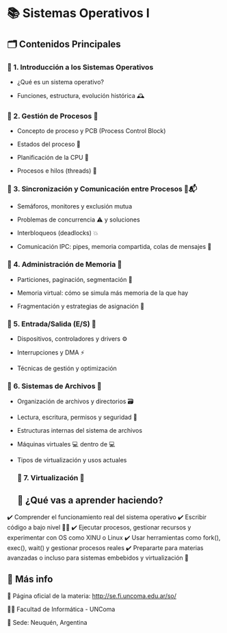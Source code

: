 # 📚 Sistemas Operativos I

## 🗂️ Contenidos Principales
  ### 🔹 1. Introducción a los Sistemas Operativos
   - ¿Qué es un sistema operativo?

  - Funciones, estructura, evolución histórica 🕰️

  ### 🔹 2. Gestión de Procesos 👤
   - Concepto de proceso y PCB (Process Control Block)

- Estados del proceso 🔄

- Planificación de la CPU 🧮

- Procesos e hilos (threads) 🧵

### 🔹 3. Sincronización y Comunicación entre Procesos 🔐📬
- Semáforos, monitores y exclusión mutua

- Problemas de concurrencia ⚠️ y soluciones

- Interbloqueos (deadlocks) 💥

- Comunicación IPC: pipes, memoria compartida, colas de mensajes 📡

### 🔹 4. Administración de Memoria 💾
- Particiones, paginación, segmentación 🧠

- Memoria virtual: cómo se simula más memoria de la que hay

- Fragmentación y estrategias de asignación 🧩

### 🔹 5. Entrada/Salida (E/S) 🔌
- Dispositivos, controladores y drivers ⚙️

- Interrupciones y DMA ⚡

- Técnicas de gestión y optimización

### 🔹 6. Sistemas de Archivos 📁
- Organización de archivos y directorios 🗃️

- Lectura, escritura, permisos y seguridad 🔐

- Estructuras internas del sistema de archivos

- Máquinas virtuales 💻 dentro de 💻

- Tipos de virtualización y usos actuales

  ### 🔹 7. Virtualización 🧳

  ## 📂 ¿Qué vas a aprender haciendo?
 ✔️ Comprender el funcionamiento real del sistema operativo
✔️ Escribir código a bajo nivel 🧑‍💻
✔️ Ejecutar procesos, gestionar recursos y experimentar con OS como XINU o Linux
✔️ Usar herramientas como fork(), exec(), wait() y gestionar procesos reales
✔️ Prepararte para materias avanzadas o incluso para sistemas embebidos y virtualización 🧬

## 🔗 Más info
📎 Página oficial de la materia: http://se.fi.uncoma.edu.ar/so/

🧑‍🏫 Facultad de Informática - UNComa

📍 Sede: Neuquén, Argentina



